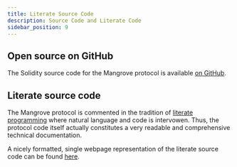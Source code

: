 ```yaml
---
title: Literate Source Code
description: Source Code and Literate Code
sidebar_position: 9
---
```


## Open source on GitHub

The Solidity source code for the Mangrove protocol is available [on GitHub](https://github.com/mangrovedao/mangrove-core).

## Literate source code

The Mangrove protocol is commented in the tradition of [literate programming](https://en.wikipedia.org/wiki/Literate_programming) where natural language and code is intervowen. Thus, the protocol code itself actually constitutes a very readable and comprehensive technical documentation.

A nicely formatted, single webpage representation of the literate source code can be found [here](pathname:///MgvDoc/).
